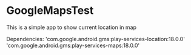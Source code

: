 # GoogleMapsTest

This is a simple app to show current location in map

Dependencies: 
    'com.google.android.gms:play-services-location:18.0.0'
    'com.google.android.gms:play-services-maps:18.0.0'
